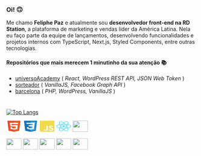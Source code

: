 ### Oi! 🙃

Me chamo **Feliphe Paz** e atualmente sou **desenvolvedor front-end na RD Station**, a plataforma de marketing e vendas líder da América Latina. Nela eu faço parte da equipe de lançamentos, desenvolvendo funcionalidades e projetos internos com TypeScript, Next.js, Styled Components, entre outras tecnologias.

#### Repositórios que mais merecem 1 minutinho da sua atenção 📚
* [universoAcademy](https://github.com/fehpazzz/universoAcademy) ( *React, WordPress REST API, JSON Web Token* )
* [sorteador](https://github.com/fehpazzz/sorteador) ( *VanillaJS, Facebook Graph API* )
* [barcelona](https://github.com/fehpazzz/barcelona) ( *PHP, WordPress, VanillaJS* )

#

[![Top Langs](github-readme-stats-roan-eight-42.vercel.app/api/top-langs/?username=fehpazzz&theme=radical&layout=compact)](https://github.com/fehpazzz)

<div style="display: inline_block">
  <img align="center" height="30" width="40" src="https://raw.githubusercontent.com/devicons/devicon/master/icons/html5/html5-original.svg">
  <img align="center" height="30" width="40" src="https://raw.githubusercontent.com/devicons/devicon/master/icons/css3/css3-original.svg">
  <img align="center" height="30" width="40" src="https://raw.githubusercontent.com/devicons/devicon/master/icons/javascript/javascript-plain.svg">
  <img align="center" height="30" width="40" src="https://raw.githubusercontent.com/devicons/devicon/master/icons/react/react-original.svg">
  <img align="center" height="30" width="40" src="https://cdn.jsdelivr.net/gh/devicons/devicon/icons/vuejs/vuejs-original.svg">
  <br>
  <br>
  <img align="center" height="30" width="40" src="https://cdn.jsdelivr.net/gh/devicons/devicon/icons/wordpress/wordpress-plain.svg" />
  <img align="center" height="30" width="40" src="https://cdn.jsdelivr.net/gh/devicons/devicon/icons/php/php-plain.svg">
  <img align="center" height="30" width="40" src="https://cdn.jsdelivr.net/gh/devicons/devicon/icons/nodejs/nodejs-plain.svg">
  <img align="center" height="30" width="40" src="https://cdn.jsdelivr.net/gh/devicons/devicon/icons/mongodb/mongodb-original.svg">
  <img align="center" height="30" width="40" src="https://cdn.jsdelivr.net/gh/devicons/devicon/icons/mysql/mysql-original.svg">
</div>
